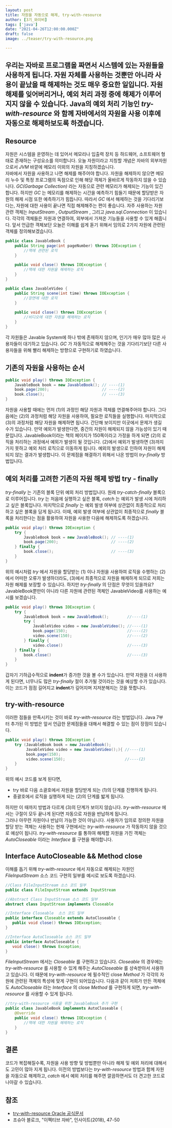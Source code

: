 ```yaml
---
layout: post  
title: 자원을 자동으로 해제, try-with-resource
author: [3기_와이비]
tags: ['java']
date: "2021-04-26T12:00:00.000Z"
draft: false
image: ../teaser/try-with-resource.png

---
```

우리는 자바로 프로그램을 짜면서 시스템에 있는 자원들을 사용하게 됩니다. 
자원 자체를 사용하는 것뿐만 아니라 사용이 끝났을 때 해제하는 것도 매우 중요한 일입니다. 
자원 해제를 잊어버리거나, 예외 처리 과정 중에 해제가 이루어지지 않을 수 있습니다. 
Java의 예외 처리 기능인 _try-with-resource_ 와 함께 자바에서의 자원을 사용 이후에 자동으로 해제하보도록 하겠습니다.
---

## Resource
자원은 시스템을 운영하는 데 있어서 메모리나 입출력 장치 등 하드웨어, 소프트웨어 형태로 존재하는 구성요소를 의미합니다.
오늘 자원이라고 지칭할 개념은 자바의 외부자원으로서 _JVM_ 바깥에 메모리 이외의 자원을 지칭하겠습니다.  
자바에서 자원을 사용하고 나면 해제를 해주어야 합니다.
자원을 해제하지 않으면 메모리 누수 및 특정 프로그램의 독점으로 인해 해당 객체가 올바르게 작동하지 않을 수 있습니다.
_GC(Garbage Collection)_ 라는 자동으로 관련 메모리가 해제되는 기능이 있긴 합니다.
하지만 _GC_ 는 메모리를 해제하는 시간을 예측하기 힘들기 때문에 할당받은 자원의 해제 시점 또한 예측하기가 힘듭니다.
따라서 _GC_ 에서 해제하는 것을 기다리기보다는, 자원에 대한 사용이 끝나면 직접 해제해주는 편이 좋습니다.
자주 사용하는 자원 관련 객체는 _InputStream_ , _OutputStream_ , 그리고 _java.sql.Connection_ 이 있습니다.
각각의 객체들은 자원과 연결하여, 외부에서 가져온 기능들을 사용할 수 있게 해줍니다.
앞서 언급한 객체보단 오늘은 이해를 쉽게 돋기 위해서 임의로 2가지 자원에 관련된 객체를 정의해보겠습니다.  
  

``` java
public class JavableBook {
    public String page(int pageNumber) throws IOException {
        //책에 관련된 로직
    }
    
    public void close() throws IOException {
        //책에 대한 자원을 해제하는 로직
    }
}
```

``` java
public class JavableVideo {
    public String scene(int time) throws IOException {
        //장면에 대한 로직
    }
    
    public void close() throws IOException {
        //비디오에 대한 자원을 해제하는 로직
    }
}
```

각 자원들은 Javable System에 하나 밖에 존재하지 않으며, 인기가 매우 많아 많은 사용자들이 대기하고 있습니다.
_GC_ 가 자동적으로 해제해주는 것을 기다리기보단 다른 사용자들을 위해 빨리 해제하는 방향으로 구현하기로 하였습니다. 

## 기존의 자원을 사용하는 순서 
``` java
public void play() throws IOException {
    JavableBook book = new JavableBook(); // ----(1)
    book.page(200);                       // ----(2)
    book.close();                         // ----(3)
}
```
자원을 사용할 때에는 먼저 (1)의 과정인 해당 자원과 객체를 연결해주어야 합니다. 
그다음에는 (2)의 과정처럼 해당 자원을 사용하여, 필요한 로직들을 실행합니다. 
마지막으로 (3)의 과정처럼 해당 자원을 해제하면 됩니다. 
간단해 보이지만 이곳에서 문제가 생길 수가 있습니다. 
만약 예외가 발생한다면, 중간의 자원이 해제되지 않을 가능성이 있기 때문입니다. 
JavableBook이라는 책의 페이지가 150쪽이라고 가정을 하게 되면 (2)의 로직을 처리하는 과정에서 예외가 발생이 될 것입니다.
(2)에서 예외가 발생하면 (3)까지 가지 못하고 예외 처리 로직으로 이동하게 됩니다. 
예외의 발생으로 인하여 자원이 해제되지 않는 결과가 발생합니다.
이 문제점을 해결하기 위해서 나온 방법이 _try-finally_ 방법입니다.

## 예외 처리를 고려한 기존의 자원 해제 방법 try - finally

_try-finally_ 는 기존의 블록 단위 예외 처리 방법입니다.
원래 _try-catch-finally_ 블록으로 이루어집니다. 
_try_ 는 처음에 실행하고 싶은 블록, _catch_ 는 예외가 발생 시에 처리하고 싶은 블록입니다.
마지막으로 _finally_ 는 예외 발생 여부에 상관없이 최종적으로 처리하고 싶은 블록을 담게 됩니다. 
이때, 예외 발생 여부에 상관없이 최종적으로 _finally_ 블록을 처리한다는 점을 활용하여 자원을 사용한 다음에 해제하도록 하겠습니다.

``` java
public void play() throws IOException {
    try {
        JavableBook book = new JavableBook(); // ----(1)
        book.page(200);                       // ----(2)
    } finally {
        book.close();                         // ----(3)
    }
}
```
위의 예시처럼 _try_ 에서 자원을 할당받는 (1) 이나 자원을 사용하여 로직을 수행하는 (2)에서 어떠한 오류가 발생하더라도, 
(3)에서 최종적으로 자원을 해제하게 되므로 저희는 자원 해제를 보장할 수 있습니다. 
하지만 _try-finally_ 의 단점은 무엇이 있을까요? 
JavableBook뿐만이 아니라 다른 자원에 관련된 객체인 JavableVideo를 사용하는 예시를 보겠습니다.

``` java
public void play() throws IOException {
    try {
        JavableBook book = new JavableBook();        //----(1)
        try {
            JavableVideo video = new JavableVideo(); //----(1)
            book.page(150);                          //----(2)
            video.scene(150);                        //----(2)
        } finally {
            video.close()                            //----(3)
    } finally {
        book.close()                                 //----(3)
    }
}
```

갑자기 기하급수적으로 **indent**가 증가한 것을 볼 수가 있습니다. 
만약 자원을 더 사용하게 된다면, 너무나도 많은 _try-finally_ 절이 추가될 것이라는 것을 예상할 수가 있습니다.
이는 코드가 점점 길어지고 **indent**가 깊어지며 지저분해지는 것을 뜻합니다.

## try-with-resource
이러한 점들을 만족시키는 것이 바로 _try-with-resource_ 라는 방법입니다. 
Java 7부터 추가된 이 방법은 앞서 언급한 문제점들을 대해서 해결할 수 있는 점이 장점이 있습니다.

``` java
public void play() throws IOException {
    try (JavableBook book = new JavableBook();
         JavableVideo video = new JavableVideo();){ //----(1)
         book.page(150);
         video.scene(150);                          //----(2)
    }
}
```

위의 예시 코드를 보게 된다면, 
- try 바로 다음 소괄호에서 자원을 할당받게 되는 (1)의 단계를 진행하게 됩니다. 
- 중괄호에서 로직을 실행하게 되는 (2)의 단계를 밟게 됩니다. 

하지만 이 때까지 방법과 다르게 (3)의 단계가 보이지 않습니다. 
_try-with-resource_ 에서는 구절이 모두 끝나게 된다면 자동으로 자원을 반납하게 됩니다.  
그러나 아무런 자원이나 반납이 가능한 것이 아닙니다.
사용자가 임의로 정의한 자원을 할당 받는 객체는 사용하는 현재 구현에서는 _try-with-resource_ 가 작동하지 않을 것으로 예상이 됩니다.
_try-with-resource_ 를 통하여 해제할 자원을 가진 객체는 _AutoCloseable_ 이라는 _Interface_ 를 구현을 해야합니다. 

## Interface AutoCloseable && Method close
이해를 돕기 위해 _try-with-resource_ 에서 자동으로 해제되는 자원인 _FileInputStream_ 소스 코드 구현의 일부를 예시로 보도록 하겠습니다.

``` java
//Class FileInputStream 소스 코드 일부
public class FileInputStream extends InputStream

//Abstract Class InputStream 소스 코드 일부
abstract class InputStream implements Closeable

//Interface Closeable  소스 코드 일부
public interface Closeable extends AutoCloseable {
   public void close() throws IOException;
}

//Interface AutoCloseable 소스 코드 일부
public interface AutoCloseable {
   void close() throws Exception;
}
```

_FileInputStream_ 에서는 _Closeable_ 를 구현하고 있습니다.
_Closeable_ 의 경우에는 _try-with-resource_ 를 사용할 수 있게 해주는 _AutoCloseable_ 를 상속받아서 사용하고 있습니다.
이 때문에 _try-with-resource_ 에 필수적인 close _Method_ 가 각각의 자원에 관련된 객체의 특성에 맞게 구현이 되어있습니다.
다음과 같이 저희가 만든 객체에도 _AutoCloseable_ 라는 _Interface_ 의 close _Method_ 를 구현하게 되면, 
_try-with-resource_ 를 사용할 수 있게 됩니다.

``` java
//try-with-resource 사용을 위한 JavableBook 추가 구현
public class JavableBook implements AutoCloseable {
    @Override
    public void close() throws IOException {
        //책에 대한 자원을 해제하는 로직
    }
}
```

## 결론
코드가 복잡해질수록, 자원을 사용 방향 및 방법뿐만 아니라 해제 및 예외 처리에 대해서도 고민이 많아 지게 됩니다.
이전의 방법보다는 _try-with-resource_ 방법과 함께 자원을 자동으로 해제하고, _catch_ 에서 예외 처리를 해주면
깔끔하면서도 더 견고한 코드로 나아갈 수 있습니다.


## 참조
- [try-with-resource Oracle 공식문서](https://docs.oracle.com/javase/tutorial/essential/exceptions/tryResourceClose.html)
- 조슈아 블로크, "이펙티브 자바", 인사이트(2018), 47-50
